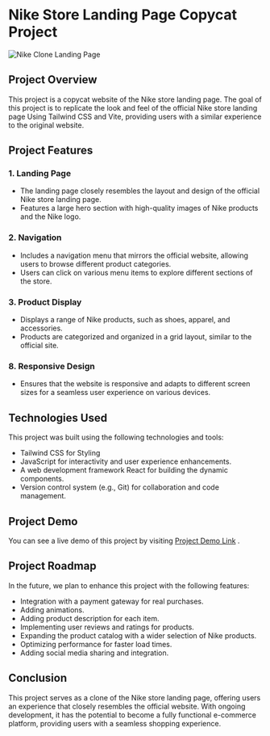 # Nike Store Landing Page Copycat Project
![Nike Clone Landing Page](https://lh3.googleusercontent.com/pw/ADCreHc3bx8QjbZpYiOAECXSq_9txy6-qW0HSkrX_DwQ_wmw5FqUZN9tuTKpPrWAtS5SaePzar46u4cLmxOsqAwZEI1yelXBW4Ke1UACbvIvG4-CbbjLZ1x58sPHkNZLK_Lp5Pt39YaZtD2ui4N1OT9JmcbS=w2732-h1808-s-no-gm?authuser=0)

## Project Overview

This project is a copycat website of the Nike store landing page. The goal of this project is to replicate the look and feel of the official Nike store landing page Using Tailwind CSS and Vite, providing users with a similar experience to the original website.

## Project Features

### 1. Landing Page

- The landing page closely resembles the layout and design of the official Nike store landing page.
- Features a large hero section with high-quality images of Nike products and the Nike logo.

### 2. Navigation

- Includes a navigation menu that mirrors the official website, allowing users to browse different product categories.
- Users can click on various menu items to explore different sections of the store.

### 3. Product Display

- Displays a range of Nike products, such as shoes, apparel, and accessories.
- Products are categorized and organized in a grid layout, similar to the official site.

### 8. Responsive Design

- Ensures that the website is responsive and adapts to different screen sizes for a seamless user experience on various devices.

## Technologies Used

This project was built using the following technologies and tools:

- Tailwind CSS for Styling
- JavaScript for interactivity and user experience enhancements.
- A web development framework React for building the dynamic components.
- Version control system (e.g., Git) for collaboration and code management.

## Project Demo

You can see a live demo of this project by visiting [Project Demo Link](https://strong-klepon-49ee45.netlify.app/) .

## Project Roadmap

In the future, we plan to enhance this project with the following features:

- Integration with a payment gateway for real purchases.
- Adding animations.
- Adding product description for each item.
- Implementing user reviews and ratings for products.
- Expanding the product catalog with a wider selection of Nike products.
- Optimizing performance for faster load times.
- Adding social media sharing and integration.

## Conclusion

This project serves as a clone of the Nike store landing page, offering users an experience that closely resembles the official website. With ongoing development, it has the potential to become a fully functional e-commerce platform, providing users with a seamless shopping experience.
